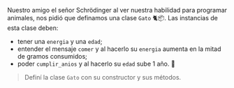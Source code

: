Nuestro amigo el señor Schrödinger al ver nuestra habilidad para programar animales, nos pidió que definamos una clase `Gato` :cat2::package:. Las instancias de esta clase deben:

* tener una `energia` y una `edad`;
*  entender el mensaje `comer` y al hacerlo su `energia` aumenta en la mitad de gramos consumidos;
* poder `cumplir_anios` y al hacerlo su `edad` sube 1 año. :cake:

> Definí la clase `Gato` con su constructor y sus métodos.